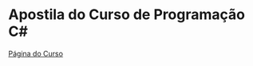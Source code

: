 # Apostila do Curso de Programação C&#35;

[Página do Curso](http://williamivanski.com.br/curso.html)

